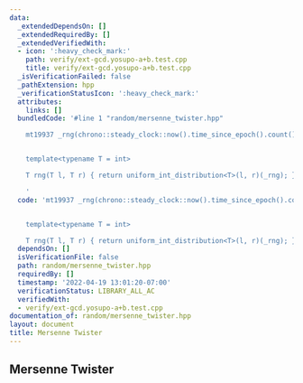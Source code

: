 ```yaml
---
data:
  _extendedDependsOn: []
  _extendedRequiredBy: []
  _extendedVerifiedWith:
  - icon: ':heavy_check_mark:'
    path: verify/ext-gcd.yosupo-a+b.test.cpp
    title: verify/ext-gcd.yosupo-a+b.test.cpp
  _isVerificationFailed: false
  _pathExtension: hpp
  _verificationStatusIcon: ':heavy_check_mark:'
  attributes:
    links: []
  bundledCode: '#line 1 "random/mersenne_twister.hpp"

    mt19937 _rng(chrono::steady_clock::now().time_since_epoch().count());


    template<typename T = int>

    T rng(T l, T r) { return uniform_int_distribution<T>(l, r)(_rng); }

    '
  code: 'mt19937 _rng(chrono::steady_clock::now().time_since_epoch().count());


    template<typename T = int>

    T rng(T l, T r) { return uniform_int_distribution<T>(l, r)(_rng); }'
  dependsOn: []
  isVerificationFile: false
  path: random/mersenne_twister.hpp
  requiredBy: []
  timestamp: '2022-04-19 13:01:20-07:00'
  verificationStatus: LIBRARY_ALL_AC
  verifiedWith:
  - verify/ext-gcd.yosupo-a+b.test.cpp
documentation_of: random/mersenne_twister.hpp
layout: document
title: Mersenne Twister
---
```


## Mersenne Twister